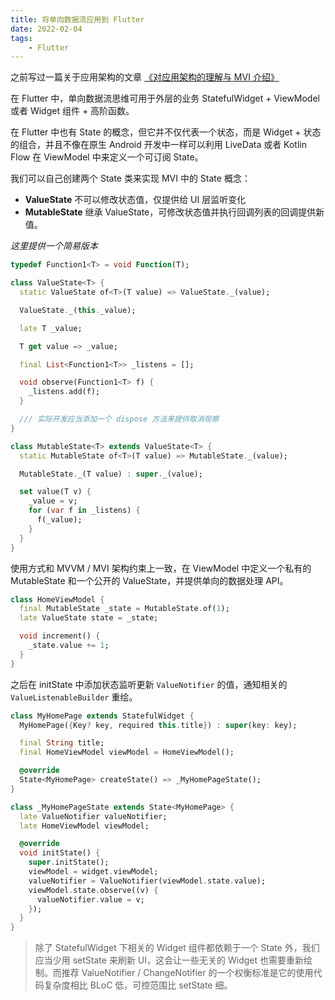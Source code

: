 ```yaml
---
title: 将单向数据流应用到 Flutter
date: 2022-02-04
tags: 
    - Flutter
---
```


之前写过一篇关于应用架构的文章 [《对应用架构的理解与 MVI 介绍》](https://korilin.com/blog/archive/introduction-of-mvi/)

在 Flutter 中，单向数据流思维可用于外层的业务 StatefulWidget + ViewModel 或者 Widget 组件 + 高阶函数。

在 Flutter 中也有 State 的概念，但它并不仅代表一个状态，而是 Widget + 状态的组合，并且不像在原生 Android 开发中一样可以利用 LiveData 或者 Kotlin Flow 在 ViewModel 中来定义一个可订阅 State。

我们可以自己创建两个 State 类来实现 MVI 中的 State 概念：
- **ValueState** 不可以修改状态值，仅提供给 UI 层监听变化
- **MutableState** 继承 ValueState，可修改状态值并执行回调列表的回调提供新值。

*这里提供一个简易版本*

```Dart
typedef Function1<T> = void Function(T);

class ValueState<T> {
  static ValueState of<T>(T value) => ValueState._(value);

  ValueState._(this._value);

  late T _value;

  T get value => _value;

  final List<Function1<T>> _listens = [];

  void observe(Function1<T> f) {
    _listens.add(f);
  }

  /// 实际开发应当添加一个 dispose 方法来提供取消观察
}

class MutableState<T> extends ValueState<T> {
  static MutableState of<T>(T value) => MutableState._(value);

  MutableState._(T value) : super._(value);

  set value(T v) {
    _value = v;
    for (var f in _listens) {
      f(_value);
    }
  }
}
```

使用方式和 MVVM / MVI 架构约束上一致，在 ViewModel 中定义一个私有的 MutableState 和一个公开的 ValueState，并提供单向的数据处理 API。

```Dart
class HomeViewModel {
  final MutableState _state = MutableState.of(1);
  late ValueState state = _state;

  void increment() {
    _state.value += 1;
  }
}
```

之后在 initState 中添加状态监听更新 `ValueNotifier` 的值，通知相关的 `ValueListenableBuilder` 重绘。

```Dart
class MyHomePage extends StatefulWidget {
  MyHomePage({Key? key, required this.title}) : super(key: key);

  final String title;
  final HomeViewModel viewModel = HomeViewModel();

  @override
  State<MyHomePage> createState() => _MyHomePageState();
}

class _MyHomePageState extends State<MyHomePage> {
  late ValueNotifier valueNotifier;
  late HomeViewModel viewModel;

  @override
  void initState() {
    super.initState();
    viewModel = widget.viewModel;
    valueNotifier = ValueNotifier(viewModel.state.value);
    viewModel.state.observe((v) {
      valueNotifier.value = v;
    });
  }
}
```

> 除了 StatefulWidget 下相关的 Widget 组件都依赖于一个 State 外，我们应当少用 setState 来刷新 UI，这会让一些无关的 Widget 也需要重新绘制。而推荐 ValueNotifier / ChangeNotifier 的一个权衡标准是它的使用代码复杂度相比 BLoC 低，可控范围比 setState 细。
